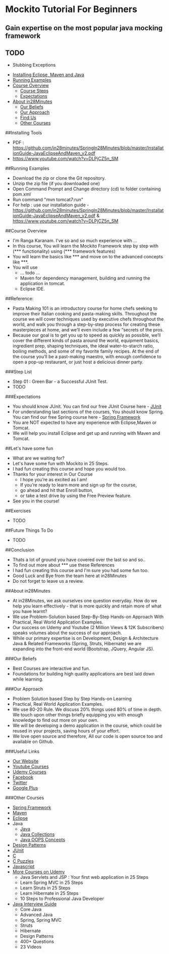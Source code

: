 # Mockito Tutorial For Beginners
## Gain expertise on the most popular java mocking framework

## TODO
- Stubbing Exceptions

* [Installing Eclipse, Maven and Java](#installing-tools)
* [Running Examples](#running-examples)
* [Course Overview](#course-overview)
  - [Course Steps](#step-list)
  - [Expectations](#expectations)
* [About in28Minutes](#about-in28minutes)
  - [Our Beliefs](#our-beliefs)
  - [Our Approach](#our-approach)
  - [Find Us](#useful-links)
  - [Other Courses](#other-courses)

##Installing Tools
- PDF : https://github.com/in28minutes/SpringIn28Minutes/blob/master/InstallationGuide-JavaEclipseAndMaven_v2.pdf
- https://www.youtube.com/watch?v=DLPjCZ5n_SM

##Running Examples
- Download the zip or clone the Git repository.
- Unzip the zip file (if you downloaded one)
- Open Command Prompt and Change directory (cd) to folder containing pom.xml
- Run command "mvn tomcat7:run"
- For help : use our installation guide - https://github.com/in28minutes/SpringIn28Minutes/blob/master/InstallationGuide-JavaEclipseAndMaven_v2.pdf & https://www.youtube.com/watch?v=DLPjCZ5n_SM

##Course Overview
- I'm Ranga Karanam. I've so and so much experience with ...
- In this course, You will learn the Mockito Framework step by step with (*** functionality) using (*** framework features)
- You will learn the basics like *** and move on to the advanced concepts like ***.
- You will use 
  - ... todo ...
  - Maven for dependency management, building and running the application in tomcat.
  - Eclipse IDE.

##Reference: 
- Pasta Making 101 is an introductory course for home chefs seeking to improve their Italian cooking and pasta-making skills. Throughout the course we will cover techniques used by executive chefs throughout the world, and walk you through a step-by-step process for creating these masterpieces at home, and we’ll even include a few “secrets of the pros.
- Because our goal is to get you up to speed as quickly as possible, we’ll cover the different kinds of pasta around the world, equipment basics, ingredient prep, shaping techniques, the ideal water-to-starch ratio, boiling methods, and some of my favorite family recipes.  At the end of the course you’ll be a past-making maestro, with enough confidence to open a pop-up restaurant, or just host a delicious dinner party.

###Step List
- Step 01 : Green Bar - a Successful JUnit Test.
- TODO

###Expectations
- You should know JUnit. You can find our free JUnit Course here - [JUnit](https://www.udemy.com/junit-tutorial-for-beginners-with-java-examples/)
- For understanding last sections of the courses, You should know Spring. You can find our free Spring course here - [Spring Framework](https://www.udemy.com/spring-tutorial-for-beginners/)
- You are NOT expected to have any experience with Eclipse,Maven or Tomcat.
- We will help you install Eclipse and get up and running with Maven and Tomcat.

##Let's have some fun
- What are we waiting for?
- Let's have some fun with Mockito in 25 Steps.
- I had fun creating this course and hope you would too.
- Thanks for your interest in Our Course 
  - I hope you’re as excited as I am!  
  - If you’re ready to learn more and sign up for the course, 
  - go ahead and hit that Enroll button, 
  - or take a test drive by using the Free Preview feature.  
- See you in the course!

##Exercises
- TODO

##Future Things To Do
- TODO

##Conclusion
- Thats a lot of ground you have covered over the last so and so..
- To find out more about *** use these References  
- I had fun creating this course and I'm sure you had some fun too.
- Good Luck and Bye from the team here at in28Minutes
- Do not forget to leave us a review.

##About in28Minutes
- At in28Minutes, we ask ourselves one question everyday. How do we help you learn effectively - that is more quickly and retain more of what you have learnt?
- We use Problem-Solution based Step-By-Step Hands-on Approach With Practical, Real World Application Examples. 
- Our success on Udemy and Youtube (2 Million Views & 12K Subscribers) speaks volumes about the success of our approach.
- While our primary expertise is on Development, Design & Architecture Java & Related Frameworks (Spring, Struts, Hibernate) we are expanding into the front-end world (Bootstrap, JQuery, Angular JS). 

###Our Beliefs
- Best Courses are interactive and fun.
- Foundations for building high quality applications are best laid down while learning.

###Our Approach
- Problem Solution based Step by Step Hands-on Learning
- Practical, Real World Application Examples.
- We use 80-20 Rule. We discuss 20% things used 80% of time in depth. We touch upon other things briefly equipping you with enough knowledge to find out more on your own. 
- We will be developing a demo application in the course, which could be reused in your projects, saving hours of your effort.
- We love open source and therefore, All our code is open source too and available on Github.

###Useful Links
- [Our Website](http://www.in28minutes.com)
- [Youtube Courses](https://www.youtube.com/user/rithustutorials/playlists)
- [Udemy Courses](https://www.udemy.com/user/in28minutes/)
- [Facebook](http://facebook.com/in28minutes)
- [Twitter](http://twitter.com/in28minutes)
- [Google Plus](https://plus.google.com/u/3/110861829188024231119)

###Other Courses
- [Spring Framework](https://www.udemy.com/spring-tutorial-for-beginners/)
- [Maven](http://www.in28minutes.com/p/maven-tutorial-for-beginners.html)
- [Eclipse](http://www.in28minutes.com/p/eclipse-java-video-tutorial.html)
- Java
  * [Java](https://www.youtube.com/watch?v=Y4ftqcYVh5I&list=PLE0D4634AE2DFA591&index=1)
  * [Java Collections](http://www.in28minutes.com/p/java-collections-framework-video.html)
  * [Java OOPS Concepts](https://www.udemy.com/learn-object-oriented-programming-in-java/) 
- [Design Patterns](http://www.in28minutes.com/p/design-patterns-tutorial.html)
- [JUnit](https://www.udemy.com/junit-tutorial-for-beginners-with-java-examples/)
- [C](https://www.udemy.com/c-tutorial-for-beginners-with-puzzles/)
- [C Puzzles](https://www.udemy.com/c-puzzles-for-beginners/)
- [Javascript](https://www.youtube.com/watch?v=6TZdD-FR6CY)
- [More Courses on Udemy](https://www.udemy.com/user/in28minutes/)
  * Java Servlets and JSP : Your first web application in 25 Steps
  * Learn Spring MVC in 25 Steps 
  * Learn Struts in 25 Steps 
  * Learn Hibernate in 25 Steps
  * 10 Steps to Professional Java Developer
- [Java Interview Guide](http://www.in28minutes.com/p/buy-our-java-interview-guide.html)
  * Core Java
  * Advanced Java
  * Spring, Spring MVC
  * Struts
  * Hibernate
  * Design Patterns
  * 400+ Questions
  * 23 Videos